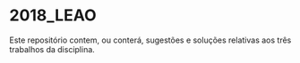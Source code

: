 # 2018_LEAO
Este repositório contem, ou conterá, sugestões e soluções relativas aos três trabalhos da disciplina.
